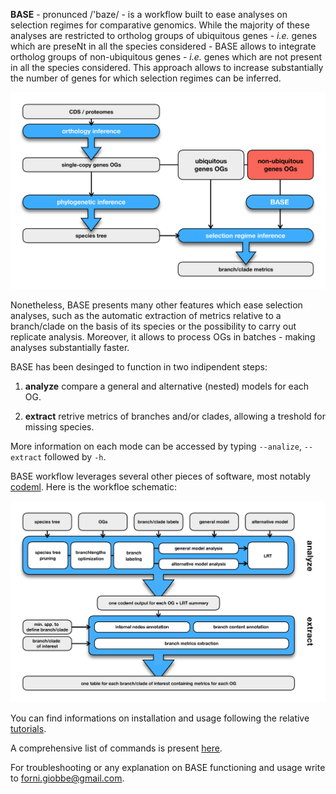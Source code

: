 **BASE** - pronunced  /'baze/ - is a workflow built to ease analyses on selection regimes for comparative genomics. 
While the majority of these analyses are restricted to ortholog groups of ubiquitous genes - *i.e.* genes which are preseNt in all the species considered - 
BASE  allows to integrate ortholog groups of non-ubiquitous genes - *i.e.* genes which are not present in all the species considered. 
This approach allows to increase substantially the number of genes for which selection regimes can be inferred.

![Image description](https://github.com/for-giobbe/BASE/blob/master/figures/BASE_fig.001.jpg)

Nonetheless, BASE presents many other features which ease selection analyses, such as the automatic extraction of metrics relative to a branch/clade on the basis
of its species or the possibility to carry out replicate analysis. Moreover, it allows to process OGs in batches - making analyses substantially faster.

BASE has been desinged to function in two indipendent steps:

1.   **analyze**		compare a general and alternative (nested) models for each OG.

2.   **extract**		retrive metrics of branches and/or clades, allowing a treshold for missing species.

More information on each mode can be accessed by typing ```--analize```, ```--extract``` followed by ```-h```.

BASE workflow leverages several other pieces of software, most notably [codeml](http://abacus.gene.ucl.ac.uk/software/pamlDOC.pdf). Here is the workfloe schematic:

![Image description](https://github.com/for-giobbe/BASE/blob/master/figures/BASE_fig.002.jpg)

You can find informations on installation and usage following the relative [tutorials](https://github.com/for-giobbe/BASE/blob/master/tutorial_0.md).

A comprehensive list of commands is present [here](https://github.com/for-giobbe/BASE/blob/master/command_list.md).

For troubleshooting or any explanation on BASE functioning and usage write to forni.giobbe@gmail.com.
